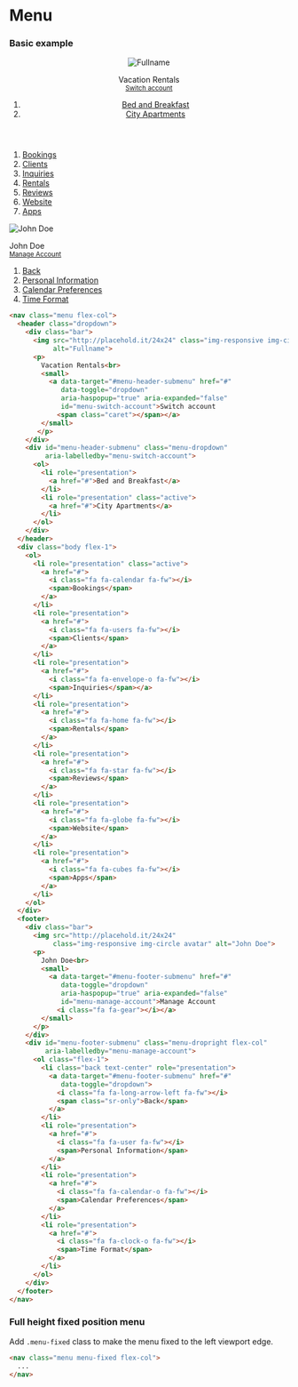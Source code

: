 # Menu

<div class="example">
  <div class="sheet-header">
    <h3 id="menu-example">Basic example</h3>
  </div>
  <div class="bs-example bs-sheet" data-example-id="menu-example">
    <nav class="menu flex-col">
      <header class="dropdown">
        <div class="bar">
          <img src="http://placehold.it/24x24" class="img-responsive img-circle brand"
               alt="Fullname">
          <p>
            Vacation Rentals<br>
            <small>
              <a data-target="#menu-header-submenu" href="#"
                 data-toggle="dropdown"
                 aria-haspopup="true" aria-expanded="false"
                 id="menu-switch-account">Switch account
                <span class="caret"></span></a>
            </small>
           </p>
        </div>
        <div id="menu-header-submenu" class="menu-dropdown"
             aria-labelledby="menu-switch-account">
          <ol>
            <li role="presentation">
              <a href="#">Bed and Breakfast</a>
            </li>
            <li role="presentation" class="active">
              <a href="#">City Apartments</a>
            </li>
          </ol>
        </div>
      </header>
      <div class="body flex-1">
        <ol>
          <li role="presentation" class="active">
            <a href="#">
              <i class="fa fa-calendar fa-fw"></i>
              <span>Bookings</span>
            </a>
          </li>
          <li role="presentation">
            <a href="#">
              <i class="fa fa-users fa-fw"></i>
              <span>Clients</span>
            </a>
          </li>
          <li role="presentation">
            <a href="#">
              <i class="fa fa-envelope-o fa-fw"></i>
              <span>Inquiries</span></a>
          </li>
          <li role="presentation">
            <a href="#">
              <i class="fa fa-home fa-fw"></i>
              <span>Rentals</span>
            </a>
          </li>
          <li role="presentation">
            <a href="#">
              <i class="fa fa-star fa-fw"></i>
              <span>Reviews</span>
            </a>
          </li>
          <li role="presentation">
            <a href="#">
              <i class="fa fa-globe fa-fw"></i>
              <span>Website</span>
            </a>
          </li>
          <li role="presentation">
            <a href="#">
              <i class="fa fa-cubes fa-fw"></i>
              <span>Apps</span>
            </a>
          </li>
        </ol>
      </div>
      <footer>
        <div class="bar">
          <img src="http://placehold.it/24x24"
               class="img-responsive img-circle avatar" alt="John Doe">
          <p>
            John Doe<br>
            <small>
              <a data-target="#menu-footer-submenu" href="#"
                 data-toggle="dropdown"
                 aria-haspopup="true" aria-expanded="false"
                 id="menu-manage-account">Manage Account
                <i class="fa fa-gear"></i></a>
            </small>
          </p>
        </div>
        <div id="menu-footer-submenu" class="menu-dropright flex-col"
             aria-labelledby="menu-manage-account">
          <ol class="flex-1">
            <li class="back text-center" role="presentation">
              <a data-target="#menu-footer-submenu" href="#"
                 data-toggle="dropdown">
                <i class="fa fa-long-arrow-left fa-fw"></i>
                <span class="sr-only">Back</span>
              </a>
            </li>
            <li role="presentation">
              <a href="#">
                <i class="fa fa-user fa-fw"></i>
                <span>Personal Information</span>
              </a>
            </li>
            <li role="presentation">
              <a href="#">
                <i class="fa fa-calendar-o fa-fw"></i>
                <span>Calendar Preferences</span>
              </a>
            </li>
            <li role="presentation">
              <a href="#">
                <i class="fa fa-clock-o fa-fw"></i>
                <span>Time Format</span>
              </a>
            </li>
          </ol>
        </div>
      </footer>
    </nav>
  </div>
</div>

~~~ html
<nav class="menu flex-col">
  <header class="dropdown">
    <div class="bar">
      <img src="http://placehold.it/24x24" class="img-responsive img-circle brand"
           alt="Fullname">
      <p>
        Vacation Rentals<br>
        <small>
          <a data-target="#menu-header-submenu" href="#"
             data-toggle="dropdown"
             aria-haspopup="true" aria-expanded="false"
             id="menu-switch-account">Switch account
            <span class="caret"></span></a>
        </small>
       </p>
    </div>
    <div id="menu-header-submenu" class="menu-dropdown"
         aria-labelledby="menu-switch-account">
      <ol>
        <li role="presentation">
          <a href="#">Bed and Breakfast</a>
        </li>
        <li role="presentation" class="active">
          <a href="#">City Apartments</a>
        </li>
      </ol>
    </div>
  </header>
  <div class="body flex-1">
    <ol>
      <li role="presentation" class="active">
        <a href="#">
          <i class="fa fa-calendar fa-fw"></i>
          <span>Bookings</span>
        </a>
      </li>
      <li role="presentation">
        <a href="#">
          <i class="fa fa-users fa-fw"></i>
          <span>Clients</span>
        </a>
      </li>
      <li role="presentation">
        <a href="#">
          <i class="fa fa-envelope-o fa-fw"></i>
          <span>Inquiries</span></a>
      </li>
      <li role="presentation">
        <a href="#">
          <i class="fa fa-home fa-fw"></i>
          <span>Rentals</span>
        </a>
      </li>
      <li role="presentation">
        <a href="#">
          <i class="fa fa-star fa-fw"></i>
          <span>Reviews</span>
        </a>
      </li>
      <li role="presentation">
        <a href="#">
          <i class="fa fa-globe fa-fw"></i>
          <span>Website</span>
        </a>
      </li>
      <li role="presentation">
        <a href="#">
          <i class="fa fa-cubes fa-fw"></i>
          <span>Apps</span>
        </a>
      </li>
    </ol>
  </div>
  <footer>
    <div class="bar">
      <img src="http://placehold.it/24x24"
           class="img-responsive img-circle avatar" alt="John Doe">
      <p>
        John Doe<br>
        <small>
          <a data-target="#menu-footer-submenu" href="#"
             data-toggle="dropdown"
             aria-haspopup="true" aria-expanded="false"
             id="menu-manage-account">Manage Account
            <i class="fa fa-gear"></i></a>
        </small>
      </p>
    </div>
    <div id="menu-footer-submenu" class="menu-dropright flex-col"
         aria-labelledby="menu-manage-account">
      <ol class="flex-1">
        <li class="back text-center" role="presentation">
          <a data-target="#menu-footer-submenu" href="#"
             data-toggle="dropdown">
            <i class="fa fa-long-arrow-left fa-fw"></i>
            <span class="sr-only">Back</span>
          </a>
        </li>
        <li role="presentation">
          <a href="#">
            <i class="fa fa-user fa-fw"></i>
            <span>Personal Information</span>
          </a>
        </li>
        <li role="presentation">
          <a href="#">
            <i class="fa fa-calendar-o fa-fw"></i>
            <span>Calendar Preferences</span>
          </a>
        </li>
        <li role="presentation">
          <a href="#">
            <i class="fa fa-clock-o fa-fw"></i>
            <span>Time Format</span>
          </a>
        </li>
      </ol>
    </div>
  </footer>
</nav>
~~~

<div class="example">
  <div class="sheet-header">
    <h3 id="menu-example">Full height fixed position menu</h3>
  </div>
  <div class="bs-example bs-sheet" data-example-id="menu-example">
    <p>Add <code>.menu-fixed</code> class to make the menu fixed to the left viewport edge.</p>
  </div>
</div>

~~~ html
<nav class="menu menu-fixed flex-col">
  ...
</nav>
~~~
